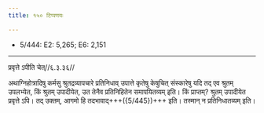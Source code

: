 ```yaml
---
title: १५० टिप्पणयः

---
```

- 5/444: E2: 5,265; E6: 2,151

____________________________________________


प्रवृत्ते ऽपीति चेत्//६.३.३६//

अथाग्निहोत्रादिषु कर्मसु श्रुतद्रव्यापचारे प्रतिनिधाव् उपात्ते कृतेषु केषुचित् संस्कारेषु यदि तद् एव श्रुतम् उपलभ्येत, किं श्रुतम् उपादीयेत, उत तेनैव प्रतिनिहितेन समापयितव्यम् इति। किं प्राप्तम्? श्रुतम् उपादीयेत प्रवृत्ते ऽपि। तद् उक्तम्, आगमो हि तदभावाद्+++({5/445})+++ इति। तस्मान् न प्रतिनिधातव्यम् इति।